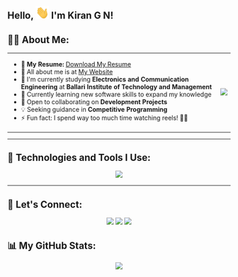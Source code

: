 ## Hello, <img src="https://raw.githubusercontent.com/ABSphreak/ABSphreak/master/gifs/Hi.gif" width="30px"> I'm Kiran G N!  

## 🧑‍💻 About Me:
<table>
  <tr>
    <td>
      <ul>
        <li>📄 <strong>My Resume:</strong>  
          <a href="https://github.com/Kirangn24/Kirangn24/raw/main/Kiran_1year_Year.pdf" target="_blank">Download My Resume</a>
        </li>
        <li>📌 All about me is at <a href="https://jk-keerthi.github.io/portfolio/">My Website</a></li>
        <li>🔭 I'm currently studying <strong>Electronics and Communication Engineering</strong> at <strong>Ballari Institute of Technology and Management</strong></li>
        <li>🌱 Currently learning new software skills to expand my knowledge</li>
        <li>🤝 Open to collaborating on <strong>Development Projects</strong></li> 
        <li>💡 Seeking guidance in <strong>Competitive Programming</strong></li>
        <li>⚡ Fun fact: I spend way too much time watching reels! 🎥😂</li>
      </ul>
    </td>
    <td align="right">
      <img src="https://cdn.dribbble.com/users/2131993/screenshots/4948736/thoughtworks-gif_dribbble.gif" width="300px">
    </td>
  </tr>
</table>

---

## 🚀 Technologies and Tools I Use:

<p align="center">
  <img src="https://skillicons.dev/icons?i=java,spring,mysql,hibernate,html,css,js,bootstrap,jquery,git,linux" />
</p>

---

## 🔗 Let's Connect:
<p align="center">
  <a href="https://www.linkedin.com/in/jk-keerthi-49031530a"><img src="https://img.shields.io/badge/LinkedIn-blue?style=for-the-badge&logo=linkedin"></a>
  <a href="https://github.com/Jk-keerthi"><img src="https://img.shields.io/badge/GitHub-black?style=for-the-badge&logo=github"></a>
  <a href="keerthi2364@gmail.com "><img src="https://img.shields.io/badge/Email-red?style=for-the-badge&logo=gmail"></a>
</p>




## 📊 My GitHub Stats:

<p align="center">
  <img src="https://github-readme-stats.vercel.app/api?username=Kirangn24&show_icons=true&theme=radical" />
</p>
